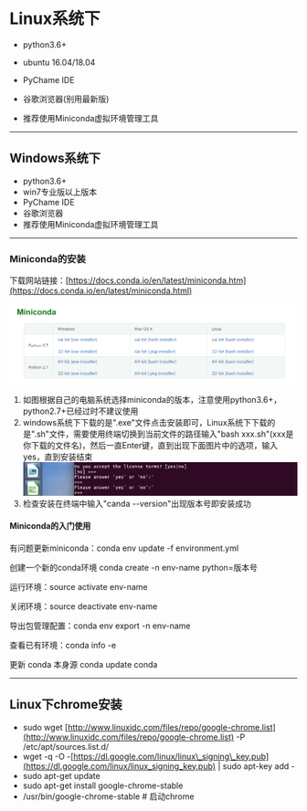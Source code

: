 # Linux系统下

* python3.6+

* ubuntu 16.04/18.04

* PyChame IDE

* 谷歌浏览器\(别用最新版\)

* 推荐使用Miniconda虚拟环境管理工具

---

## Windows系统下

* python3.6+
* win7专业版以上版本
* PyChame IDE
* 谷歌浏览器
* 推荐使用Miniconda虚拟环境管理工具

---

### Miniconda的安装

下载网站链接：[https://docs.conda.io/en/latest/miniconda.htm](https://docs.conda.io/en/latest/miniconda.html)

![](/assets/Miniconda.png)

1. 如图根据自己的电脑系统选择miniconda的版本，注意使用python3.6+，python2.7+已经过时不建议使用
2. windows系统下下载的是".exe"文件点击安装即可，Linux系统下下载的是".sh"文件，需要使用终端切换到当前文件的路径输入"bash xxx.sh"\(xxx是你下载的文件名\)，然后一直Enter键，直到出现下面图片中的选项，输入yes，直到安装结束![](/assets/13094796-4c0cfceb1150a54f.png)
3. 检查安装在终端中输入"canda --version"出现版本号即安装成功

#### Miniconda的入门使用

有问题更新miniconda：conda env update -f environment.yml

创建一个新的conda环境 conda create -n env-name python=版本号

运行环境：source activate env-name

关闭环境：source deactivate env-name

导出包管理配置：conda env export -n env-name

查看已有环境：conda info -e

更新 conda 本身源 conda update conda

 

---

## Linux下chrome安装

* sudo wget [http://www.linuxidc.com/files/repo/google-chrome.list](http://www.linuxidc.com/files/repo/google-chrome.list) -P /etc/apt/sources.list.d/
* wget -q -O -[https://dl.google.com/linux/linux\_signing\_key.pub](https://dl.google.com/linux/linux_signing_key.pub) \| sudo apt-key add -
* sudo apt-get update
* sudo apt-get install google-chrome-stable
* /usr/bin/google-chrome-stable \# 启动chrome



